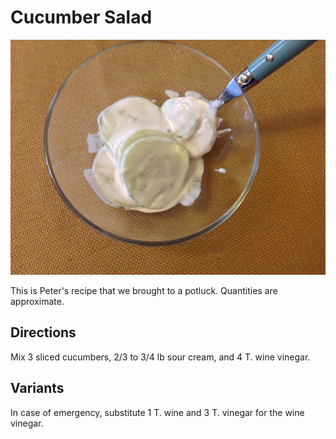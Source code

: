 # Cucumber Salad 

![cucumber salad](../images/cucumber_salad.jpg)

This is Peter's recipe that we brought to a potluck. Quantities are approximate.

## Directions

Mix 3 sliced cucumbers, 2/3 to 3/4 lb sour cream, and 4 T. wine vinegar.

## Variants

In case of emergency, substitute 1 T. wine and 3 T. vinegar for the wine vinegar.
